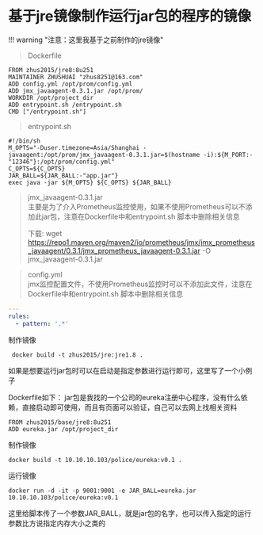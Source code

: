 # 基于jre镜像制作运行jar包的程序的镜像

!!! warning "注意：这里我基于之前制作的jre镜像"



>  Dockerfile

```shell
FROM zhus2015/jre8:8u251
MAINTAINER ZHUSHUAI "zhus8251@163.com"
ADD config.yml /opt/prom/config.yml
ADD jmx_javaagent-0.3.1.jar /opt/prom/
WORKDIR /opt/project_dir
ADD entrypoint.sh /entrypoint.sh
CMD ["/entrypoint.sh"]
```

> entrypoint.sh 

```shell
#!/bin/sh
M_OPTS="-Duser.timezone=Asia/Shanghai -javaagent:/opt/prom/jmx_javaagent-0.3.1.jar=$(hostname -i):${M_PORT:-"12346"}:/opt/prom/config.yml"
C_OPTS=${C_OPTS}
JAR_BALL=${JAR_BALL:-"app.jar"}
exec java -jar ${M_OPTS} ${C_OPTS} ${JAR_BALL}
```

> jmx_javaagent-0.3.1.jar  
> 主要是为了介入Prometheus监控使用，如果不使用Prometheus可以不添加此jar包，注意在Dockerfile中和entrypoint.sh 脚本中删除相关信息  
>
> 下载: wget https://repo1.maven.org/maven2/io/prometheus/jmx/jmx_prometheus_javaagent/0.3.1/jmx_prometheus_javaagent-0.3.1.jar -O jmx_javaagent-0.3.1.jar

> config.yml  
> jmx监控配置文件，不使用Prometheus监控时可以不添加此文件，注意在Dockerfile中和entrypoint.sh 脚本中删除相关信息  

```yml
---
rules:
  - pattern: '.*'
```



制作镜像

```
 docker build -t zhus2015/jre:jre1.8 .
```



如果是想要运行jar包时可以在启动是指定参数进行运行即可，这里写了一个小例子

Dockerfile如下：   jar包是我找的一个公司的eureka注册中心程序，没有什么依赖，直接启动即可使用，而且有页面可以验证，自己可以去网上找相关资料

```shell
FROM zhus2015/base/jre8:8u251
ADD eureka.jar /opt/project_dir
```



制作镜像

```
docker build -t 10.10.10.103/police/eureka:v0.1 .
```



运行镜像

```
docker run -d -it -p 9001:9001 -e JAR_BALL=eureka.jar 10.10.10.103/police/eureka:v0.1
```

这里给脚本传了一个参数JAR_BALL，就是jar包的名字，也可以传入指定的运行参数比方说指定内存大小之类的